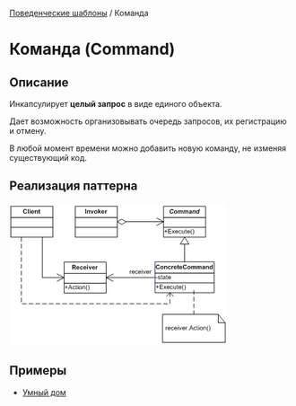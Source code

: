 [Поведенческие шаблоны](../#readme) / Команда

# Команда (Command)

## Описание

Инкапсулирует **целый запрос** в виде единого объекта.

Дает возможность организовывать очередь запросов, их регистрацию и отмену.

В любой момент времени можно добавить новую команду, не изменяя существующий код.

## Реализация паттерна

![Схема паттерна Команда](./scheme/scheme.gif)

## Примеры

* [Умный дом](./smartHouse)
